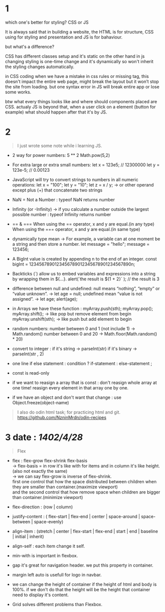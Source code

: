 # 1

which one's better for styling? CSS or JS

It is always said that in building a website, the HTML is for structure, CSS using for styling and presentation and JS is for bahaviour.

but what's a difference?

CSS has different classes setup and it's static on the other hand in js changing styling is one-time change and it's dynamically so won't inherit the styling changes automatically.

in CSS coding when we have a mistake in css rules or missing tag, this doesn't impact the entire web page, might break the layout but it won’t stop the site from loading. but one syntax error in JS will break entire app or lose some works.

btw what every things looks like and where should components placed are CSS. actualy JS is beyond that, when a user click on a element (button for example) what should happen after that it's by JS.

# 2

> I just wrote some note while i learning JS.

- 2 way for power numbers:
5 ** 2
Math.pow(5,2)

- For extra large or extra small numbers:
let x = 123e5;    // 12300000
let y = 123e-5;   // 0.00123

- JavaScript will try to convert strings to numbers in all numeric operations:
let x = "100";
let y = "10";
let z = x / y; -> or other operand except plus (+) that concatenate two strings

- NaN = Not a Number : typeof NaN returns number

- Infinity (or -Infinity) -> if you calculate a number outside the largest possible number : typeof Infinity returns number

- == & ===
 When using the == operator, x and y are equal.(in any type)
 When using the === operator, x and y are equal.(in same type)

- dynamically type mean -> For example, a variable can at one moment be a string and then store a number.
let message = "hello";
message = 123456;

- A BigInt value is created by appending n to the end of an integer.
const bigInt = 1234567890123456789012345678901234567890n;

- Backticks (\`) allow us to embed variables and expressions into a string by wrapping them in ${…}.
alert(\`the result is ${1 + 2}` ); // the result is 3

- difference between null and undefined:
null means “nothing”, “empty” or “value unknown”.
-> let age = null;
undefined mean  “value is not assigned”. 
-> let age;
   alert(age); 

- in Arrays we have these function :
myArray.push(sth);
myArray.pop();
myArray.shift(); -> like pop but remove element from begin 
myArray.unshift(sth); -> like push but add element to begin 

- random numbers:
number between 0 and 1 (not include 1) -> Math.random()
number between 0 and 20 -> Math.floor(Math.random() * 20)

- convert to integer :
if it's string -> parseInt(str)
if it's binary -> parseInt(str , 2)

- one line if else statement :
condition ? if-statement : else-statement ;

- const is read-only

- if we want to reasign a array that is const :
 don't reasign whole array at one time!
 reasign every element in that array one by one.

- if we have an object and don't want that change :
use Object.freeze(object-name) 

> I also do odin html task; for practicing html and git.
https://github.com/NzninMrdn/odin-recipes

# 3 date : *1402/4/28*

> Flex

- flex : flex-grow flex-shrink flex-basis\
-> flex-basis = in row it's like with for items and in column it's like height.(also not exactly the same)\
-> we can say flex-grow is inverse of flex-shrink.\
   first one control that how the space distributed between children when they are smaller than container.(maximize viewport)\
   and the second control that how remove space when children are bigger than container.(minimize viewport)

- flex-direction : (row | column)
- justify-content : ( flex-start | flex-end | center | space-around | space-between | space-evenly)
- align-item : (stretch | center |  flex-start | flex-end | start | end | baseline | initial | inherit)
- align-self : each item change it self.

- min-with is important in flexbox.

- gap it's great for navigation header. we put this property in container.

- margin left auto is usefull for logo in navbar.

- we can change the height of container if the height of html and body is 100%. if we don't do that the 
height will be the height that container need to display it's content.

- Grid solves different problems than Flexbox.
